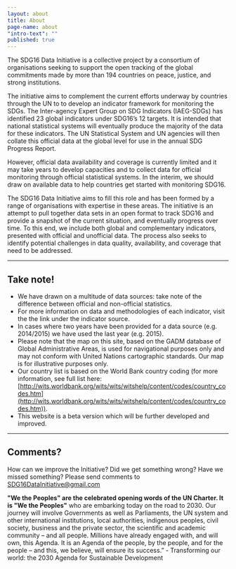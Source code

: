 ```yaml
---
layout: about
title: About
page-name: about
"intro-text": ""
published: true
---
```

The SDG16 Data Initiative is a collective project by a consortium of organisations seeking to support the open tracking of the global commitments made by more than 194 countries on peace, justice, and strong institutions.

The initiative aims to complement the current efforts underway by countries through the UN to to develop an indicator framework for monitoring the SDGs. The Inter-agency Expert Group on SDG Indicators (IAEG-SDGs) has identified 23 global indicators under SDG16’s 12 targets. It is intended that national statistical systems will eventually produce the majority of the data for these indicators. The UN Statistical System and UN agencies will then collate this official data at the global level for use in the annual SDG Progress Report.

However, official data availability and coverage is currently limited and it may take years to develop capacities and to collect data for official monitoring through official statistical systems. In the interim, we should draw on available data to help countries get started with monitoring SDG16.

The SDG16 Data Initiative aims to fill this role and has been formed by a range of organisations with expertise in these areas. The initiative is an attempt to pull together data sets in an open format to track SDG16 and provide a snapshot of the current situation, and eventually progress over time. To this end, we include both global and complementary indicators, presented with official and unofficial data. The process also seeks to identify potential challenges in data quality, availability, and coverage that need to be addressed.

___

## Take note!

*   We have drawn on a multitude of data sources: take note of the difference between official and non-official statistics.
*   For more information on data and methodologies of each indicator, visit the the link under the indicator source.
*   In cases where two years have been provided for a data source (e.g. 2014/2015) we have used the last year (e.g. 2015).
*   Please note that the map on this site,  based on the GADM database of Global Administrative Areas, is  used for navigational purposes only and may not conform with United Nations cartographic standards. Our map is for illustrative purposes only.
*   Our country list is based on the World Bank country coding (for more information, see full list here: [http://wits.worldbank.org/wits/wits/witshelp/content/codes/country_codes.htm](http://wits.worldbank.org/wits/wits/witshelp/content/codes/country_codes.htm)).
*   This website is a beta version which will be further developed and improved.



___

## Comments?
How can we improve the Initiative? Did we get something wrong? Have we missed something?
Please send comments to SDG16DataInitiative@gmail.com

**"We the Peoples" are the celebrated opening words of the UN Charter. It is "We the Peoples"** who are embarking today on the road to 2030. Our journey will involve Governments as well as Parliaments, the UN system and other international institutions, local authorities, indigenous peoples, civil society, business and the private sector, the scientific and academic community – and all people. Millions have already engaged with, and will own, this Agenda. It is an Agenda of the people, by the people, and for the people – and this, we believe, will ensure its success.” - Transforming our world: the 2030 Agenda for Sustainable Development
